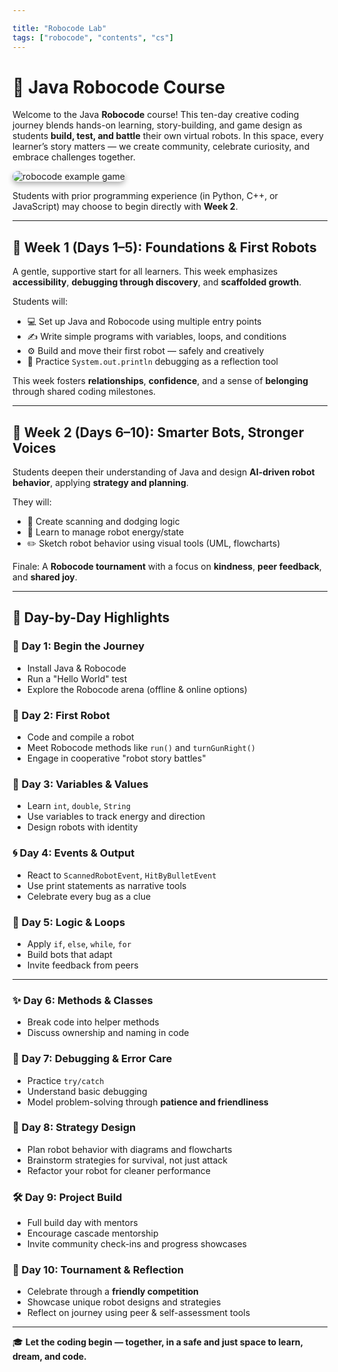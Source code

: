 ```yaml
---

title: "Robocode Lab"
tags: ["robocode", "contents", "cs"]
---
```


# 🤖 Java Robocode Course

Welcome to the Java **Robocode** course! This ten-day creative coding journey blends hands-on learning, story-building, and game design as students **build, test, and battle** their own virtual robots. In this space, every learner’s story matters — we create community, celebrate curiosity, and embrace challenges together.

<img src="/images/low/robocode/example_game.webp" alt="robocode example game" style="border-radius: 12px; box-shadow: 0 4px 8px rgba(0, 0, 0, 0.3);">

Students with prior programming experience (in Python, C++, or JavaScript) may choose to begin directly with **Week 2**.

---

## 🌱 Week 1 (Days 1–5): Foundations & First Robots

A gentle, supportive start for all learners. This week emphasizes **accessibility**, **debugging through discovery**, and **scaffolded growth**.

Students will:

* 💻 Set up Java and Robocode using multiple entry points 
* ✍️ Write simple programs with variables, loops, and conditions
* ⚙️ Build and move their first robot — safely and creatively
* 📃 Practice `System.out.println` debugging as a reflection tool

This week fosters **relationships**, **confidence**, and a sense of **belonging** through shared coding milestones.

---

## 🤝 Week 2 (Days 6–10): Smarter Bots, Stronger Voices

Students deepen their understanding of Java and design **AI-driven robot behavior**, applying **strategy and planning**.

They will:

* 🎯 Create scanning and dodging logic
* 🧠 Learn to manage robot energy/state
* ✏️ Sketch robot behavior using visual tools (UML, flowcharts)

Finale: A **Robocode tournament** with a focus on **kindness**, **peer feedback**, and **shared joy**.

---

## 📆 Day-by-Day Highlights

### 🧭 Day 1: Begin the Journey

* Install Java & Robocode
* Run a "Hello World" test
* Explore the Robocode arena (offline & online options)

### 🤖 Day 2: First Robot

* Code and compile a robot
* Meet Robocode methods like `run()` and `turnGunRight()`
* Engage in cooperative "robot story battles"

### 🌿 Day 3: Variables & Values

* Learn `int`, `double`, `String`
* Use variables to track energy and direction
* Design robots with identity

### 🌀 Day 4: Events & Output

* React to `ScannedRobotEvent`, `HitByBulletEvent`
* Use print statements as narrative tools
* Celebrate every bug as a clue

### 🔁 Day 5: Logic & Loops

* Apply `if`, `else`, `while`, `for`
* Build bots that adapt
* Invite feedback from peers

---

### ✨ Day 6: Methods & Classes

* Break code into helper methods
* Discuss ownership and naming in code

### 🧯 Day 7: Debugging & Error Care

* Practice `try/catch`
* Understand basic debugging
* Model problem-solving through **patience and friendliness**

### 📐 Day 8: Strategy Design

* Plan robot behavior with diagrams and flowcharts
* Brainstorm strategies for survival, not just attack
* Refactor your robot for cleaner performance

### 🛠️ Day 9: Project Build

* Full build day with mentors
* Encourage cascade mentorship
* Invite community check-ins and progress showcases

### 🌈 Day 10: Tournament & Reflection

* Celebrate through a **friendly competition**
* Showcase unique robot designs and strategies
* Reflect on journey using peer & self-assessment tools

---

🎓 **Let the coding begin — together, in a safe and just space to learn, dream, and code.**
